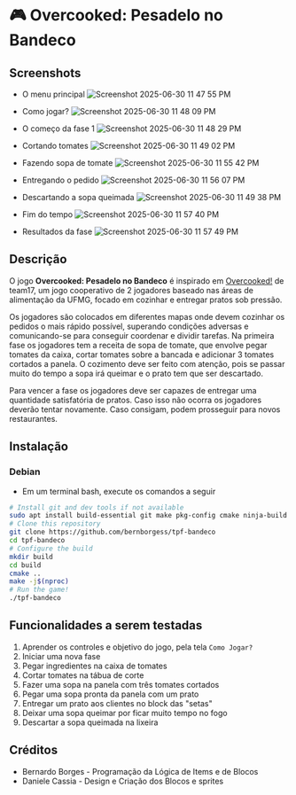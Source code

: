 # 🎮 Overcooked: Pesadelo no Bandeco

## Screenshots
- O menu principal
![Screenshot 2025-06-30 11 47 55 PM](https://github.com/user-attachments/assets/650f0b39-89bd-4fe7-85de-45aca2850dcf)

- Como jogar?
 ![Screenshot 2025-06-30 11 48 09 PM](https://github.com/user-attachments/assets/b58ee511-74c6-4e83-abec-4a8765284ea6)

- O começo da fase 1
![Screenshot 2025-06-30 11 48 29 PM](https://github.com/user-attachments/assets/aab98215-18eb-4af6-bd50-c04057d31291)

- Cortando tomates
![Screenshot 2025-06-30 11 49 02 PM](https://github.com/user-attachments/assets/0396af6e-57b2-4c51-a0b6-fec4127fe055)

- Fazendo sopa de tomate
![Screenshot 2025-06-30 11 55 42 PM](https://github.com/user-attachments/assets/c9e34fc0-2fed-48d0-8bab-891c77c0f02c)

- Entregando o pedido
![Screenshot 2025-06-30 11 56 07 PM](https://github.com/user-attachments/assets/005b3aad-a99d-42b3-b8b2-9c6c0a447672)

- Descartando a sopa queimada
![Screenshot 2025-06-30 11 49 38 PM](https://github.com/user-attachments/assets/89da47c0-5721-497f-b08b-22c1efde2491)

- Fim do tempo
![Screenshot 2025-06-30 11 57 40 PM](https://github.com/user-attachments/assets/b17b75a9-6298-4cec-8bc8-11c5d837cc71)

- Resultados da fase
![Screenshot 2025-06-30 11 57 49 PM](https://github.com/user-attachments/assets/646fcc69-c5d4-44c3-b0ad-697dc96c4b0f)



## Descrição
<!-- TODO: 3 parágrafos -->
<!-- TODO: objetivo, mecânicas básicas, condições de vitória e derrota -->
 O jogo **Overcooked: Pesadelo no Bandeco** é inspirado em
[Overcooked!](https://www.team17.com/games/overcooked) de team17, um jogo
cooperativo de 2 jogadores baseado nas áreas de alimentação da UFMG, focado em
cozinhar e entregar pratos sob pressão.

Os jogadores são colocados em diferentes mapas onde devem cozinhar os pedidos o
mais rápido possível, superando condições adversas e comunicando-se para
conseguir coordenar e dividir tarefas.  Na primeira fase os jogadores tem a receita de sopa de tomate, que envolve pegar tomates da caixa, cortar tomates sobre a bancada e adicionar 3 tomates cortados a panela. O cozimento deve ser feito com atenção, pois se passar muito do tempo a sopa irá queimar e o prato tem que ser descartado.

Para vencer a fase os
jogadores deve ser capazes de entregar uma quantidade satisfatória de pratos.
Caso isso não ocorra os jogadores deverão tentar novamente. Caso consigam, podem
prosseguir para novos restaurantes.

## Instalação
### Debian
- Em um terminal bash, execute os comandos a seguir
```bash
# Install git and dev tools if not available
sudo apt install build-essential git make pkg-config cmake ninja-build gnome-desktop-testing libasound2-dev libpulse-dev libaudio-dev libjack-dev libsndio-dev libx11-dev libxext-dev libxrandr-dev libxcursor-dev libxfixes-dev libxi-dev libxss-dev libxtst-dev libxkbcommon-dev libdrm-dev libgbm-dev libgl1-mesa-dev libgles2-mesa-dev libegl1-mesa-dev libdbus-1-dev libibus-1.0-dev libudev-dev libsdl2-dev libsdl2-image-dev libsdl2-mixer-dev libsdl2-ttf-dev
# Clone this repository
git clone https://github.com/bernborgess/tpf-bandeco
cd tpf-bandeco
# Configure the build
mkdir build
cd build
cmake ..
make -j$(nproc)
# Run the game!
./tpf-bandeco 
```

## Funcionalidades a serem testadas
<!-- TODO: Lista de funcionalidades que os jogadores devem observar com atenção durante o Playtesting -->
1. Aprender os controles e objetivo do jogo, pela tela `Como Jogar?`
1. Iniciar uma nova fase
1. Pegar ingredientes na caixa de tomates
1. Cortar tomates na tábua de corte
1. Fazer uma sopa na panela com três tomates cortados
1. Pegar uma sopa pronta da panela com um prato
1. Entregar um prato aos clientes no block das "setas"
1. Deixar uma sopa queimar por ficar muito tempo no fogo
1. Descartar a sopa queimada na lixeira


## Créditos
<!-- TODO: Mais detalhes -->
- Bernardo Borges - Programação da Lógica de Items e de Blocos
- Daniele Cassia - Design e Criação dos Blocos e sprites


